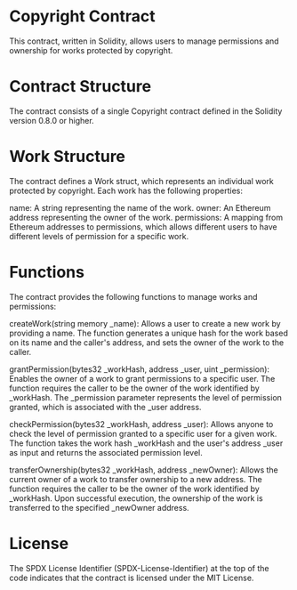 # Copyright Contract
This contract, written in Solidity, allows users to manage permissions and ownership for works protected by copyright.

# Contract Structure
The contract consists of a single Copyright contract defined in the Solidity version 0.8.0 or higher.

# Work Structure
The contract defines a Work struct, which represents an individual work protected by copyright. Each work has the following properties:

name: A string representing the name of the work.
owner: An Ethereum address representing the owner of the work.
permissions: A mapping from Ethereum addresses to permissions, which allows different users to have different levels of permission for a specific work.
# Functions
The contract provides the following functions to manage works and permissions:

createWork(string memory _name): Allows a user to create a new work by providing a name. The function generates a unique hash for the work based on its name and the caller's address, and sets the owner of the work to the caller.

grantPermission(bytes32 _workHash, address _user, uint _permission): Enables the owner of a work to grant permissions to a specific user. The function requires the caller to be the owner of the work identified by _workHash. The _permission parameter represents the level of permission granted, which is associated with the _user address.

checkPermission(bytes32 _workHash, address _user): Allows anyone to check the level of permission granted to a specific user for a given work. The function takes the work hash _workHash and the user's address _user as input and returns the associated permission level.

transferOwnership(bytes32 _workHash, address _newOwner): Allows the current owner of a work to transfer ownership to a new address. The function requires the caller to be the owner of the work identified by _workHash. Upon successful execution, the ownership of the work is transferred to the specified _newOwner address.

# License
The SPDX License Identifier (SPDX-License-Identifier) at the top of the code indicates that the contract is licensed under the MIT License.
